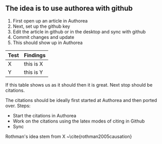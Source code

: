 ## The idea is to use authorea with github

1. First open up an article in Authorea
2. Next, set up the github key
3. Edit the article in github or in the desktop and sync with github
4. Commit changes and update
5. This should show up in Authorea

| Test | Findings |
|------|----------|
| X    | this is X |
| Y    | this is Y |

If this table shows us as it should then it is great. Next stop should be citations.

The citations should be ideally first started at Authorea and then ported over. Steps:

- Start the citations in Authorea
- Work on the citations using the latex modes of citing in Github
- Sync

Rothman's idea stem from X ~\cite{rothman2005causation}

